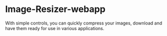 # Image-Resizer-webapp
With simple controls, you can quickly compress your images, download and have them ready for use in various applications.
